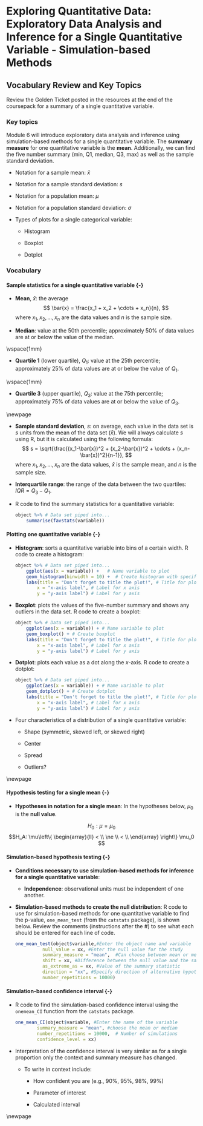 # Exploring Quantitative Data: Exploratory Data Analysis and Inference for a Single Quantitative Variable - Simulation-based Methods

## Vocabulary Review and Key Topics

Review the Golden Ticket posted in the resources at the end of the coursepack for a summary of a single quantitative variable.  

### Key topics

Module 6 will introduce exploratory data analysis and inference using simulation-based methods for a single quantitative variable.
The **summary measure** for one quantitative variable is the **mean**.
Additionally, we can find the five number summary (min, Q1, median, Q3, max) as well as the sample standard deviation.

* Notation for a sample mean: $\bar{x}$

* Notation for a sample standard deviation: $s$

* Notation for a population mean: $\mu$

* Notation for a population standard deviation: $\sigma$

* Types of plots for a single categorical variable:

    - Histogram
    
    - Boxplot
    
    - Dotplot

### Vocabulary

#### Sample statistics for a single quantitative variable {-}

* **Mean**, $\bar{x}$: the average
$$ 
\bar{x} = \frac{x_1 + x_2 + \cdots + x_n}{n},
$$
where $x_1, x_2, \ldots, x_n$ are the data values and $n$ is the sample size.


* **Median**: value at the 50th percentile; approximately 50\% of data values are at or below the value of the median.

\vspace{1mm}

* **Quartile 1** (lower quartile), $Q_1$: value at the 25th percentile; approximately 25\% of data values are at or below the value of $Q_1$.

\vspace{1mm}

* **Quartile 3** (upper quartile), $Q_3$: value at the 75th percentile; approximately 75\% of data values are at or below the value of $Q_3$.

\newpage

* **Sample standard deviation**, $s$: on average, each value in the data set is $s$ units from the mean of the data set ($\bar{x}$). We will always calculate $s$ using R, but it is calculated using the following formula:
$$
s = \sqrt{\frac{(x_1-\bar{x})^2 + (x_2-\bar{x})^2 + \cdots + (x_n-\bar{x})^2}{n-1}},
$$
where $x_1, x_2, \ldots, x_n$ are the data values, $\bar{x}$ is the sample mean, and $n$ is the sample size.

* **Interquartile range**: the range of the data between the two quartiles: $IQR = Q_3-Q_1$.

* R code to find the summary statistics for a quantitative variable:

    
    ``` r
    object %>% # Data set piped into...
        summarise(favstats(variable))
    ```

#### Plotting one quantitative variable {-}

* **Histogram**: sorts a quantitative variable into bins of a certain width. R code to create a histogram:

    
    ``` r
    object %>% # Data set piped into...
        ggplot(aes(x = variable)) +   # Name variable to plot
        geom_histogram(binwidth = 10) +  # Create histogram with specified binwidth
        labs(title = "Don't forget to title the plot!", # Title for plot
            x = "x-axis label", # Label for x axis
            y = "y-axis label") # Label for y axis
    ```


* **Boxplot**: plots the values of the five-number summary and shows any outliers in the data set. R code to create a boxplot:

    
    ``` r
    object %>% # Data set piped into...
        ggplot(aes(x = variable)) + # Name variable to plot
        geom_boxplot() + # Create boxplot 
        labs(title = "Don't forget to title the plot!", # Title for plot
            x = "x-axis label", # Label for x axis
            y = "y-axis label") # Label for y axis
    ```

* **Dotplot**: plots each value as a dot along the $x$-axis. R code to create a dotplot:

    
    ``` r
    object %>% # Data set piped into...
        ggplot(aes(x = variable)) + # Name variable to plot
        geom_dotplot() + # Create dotplot 
        labs(title = "Don't forget to title the plot!", # Title for plot
            x = "x-axis label", # Label for x axis
            y = "y-axis label") # Label for y axis
    ```
    
* Four characteristics of a distribution of a single quantitative variable:

    - Shape  (symmetric, skewed left, or skewed right)
    
    - Center 
    
    - Spread
    
    - Outliers?

\newpage

#### Hypothesis testing for a single mean {-}

* **Hypotheses in notation for a single mean**: In the hypotheses below, $\mu_0$ is the **null value**.

$$H_0: \mu = \mu_0$$
$$H_A: \mu\left\{
\begin{array}{ll}
< \\
\ne \\
< \\
\end{array}
\right\}
\mu_0 $$


#### Simulation-based hypothesis testing {-}

* **Conditions necessary to use simulation-based methods for inference  for a single quantitative variable**:

    * **Independence**: observational units must be independent of one another.

* **Simulation-based methods to create the null distribution**: R code to use for simulation-based methods for one quantitative variable to find the p-value, `one_mean_test` (from the `catstats` package), is shown below. Review the comments (instructions after the #) to see what each should be entered for each line of code.

    
    ``` r
    one_mean_test(object$variable,#Enter the object name and variable
              null_value = xx, #Enter the null value for the study
              summary_measure = "mean",  #Can choose between mean or median
              shift = xx, #Difference between the null value and the sample mean
              as_extreme_as = xx, #Value of the summary statistic
              direction = "xx", #Specify direction of alternative hypothesis
              number_repetitions = 10000)
    ```

#### Simulation-based confidence interval {-}

* R code to find the simulation-based confidence interval using the `onemean_CI` function from the `catstats` package.


    
    ``` r
    one_mean_CI(object$variable, #Enter the name of the variable
            summary_measure = "mean", #choose the mean or median
            number_repetitions = 10000,  # Number of simulations
            confidence_level = xx)
    ```


* Interpretation of the confidence interval is very similar as for a single proportion only the context and summary measure has changed.

    * To write in context include:

        - How confident you are (e.g., 90%, 95%, 98%, 99%)
    
        - Parameter of interest
    
        - Calculated interval
        
\newpage
